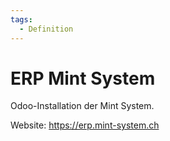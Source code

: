 ```yaml
---
tags:
  - Definition
---
```


# ERP Mint System

Odoo-Installation der Mint System.

Website: <https://erp.mint-system.ch>
